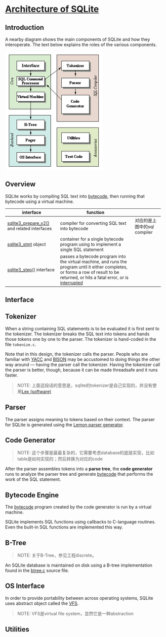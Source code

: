 # [Architecture of SQLite](https://www.sqlite.org/arch.html)

## Introduction

A nearby diagram shows the main components of SQLite and how they interoperate. The text below explains the roles of the various components.

![](./arch2.gif)

## Overview

SQLite works by compiling SQL text into [bytecode](https://www.sqlite.org/opcode.html), then running that bytecode using a virtual machine.

| interface                                                    | function                                                     |                              |
| ------------------------------------------------------------ | ------------------------------------------------------------ | ---------------------------- |
| [sqlite3_prepare_v2()](https://www.sqlite.org/c3ref/prepare.html) and related interfaces | compiler for converting SQL text into bytecode               | 对应的是上图中的sql compiler |
| [sqlite3_stmt](https://www.sqlite.org/c3ref/stmt.html) object | container for a single bytecode program using to implement a single SQL statement |                              |
| [sqlite3_step()](https://www.sqlite.org/c3ref/step.html) interface | passes a bytecode program into the virtual machine, and runs the program until it either completes, or forms a row of result to be returned, or hits a fatal error, or is [interrupted](https://www.sqlite.org/c3ref/interrupt.html) |                              |



## Interface



## Tokenizer

When a string containing SQL statements is to be evaluated it is first sent to the tokenizer. The tokenizer breaks the SQL text into tokens and hands those tokens one by one to the parser. The tokenizer is hand-coded in the file `tokenize.c`.

Note that in this design, the tokenizer calls the parser. People who are familiar with [YACC](https://en.wikipedia.org/wiki/Yacc) and [BISON](https://en.wikipedia.org/wiki/GNU_Bison) may be accustomed to doing things the other way around — having the parser call the tokenizer. Having the tokenizer call the parser is better, though, because it can be made threadsafe and it runs faster.

> NOTE: 上面这段话的意思是，sqlite的tokenizer是自己实现的，并没有使用[Lex (software)](https://en.wikipedia.org/wiki/Lex_(software))



## Parser

The parser assigns meaning to tokens based on their context. The parser for SQLite is generated using the [Lemon parser generator](https://www.sqlite.org/lemon.html). 

## Code Generator

> NOTE: 这个步骤是最最复杂的，它需要考虑database的底层实现，比如table是如何实现的；然后转换为对应的code

After the parser assembles tokens into a **parse tree**, the **code generator** runs to analyze the parser tree and generate [bytecode](https://www.sqlite.org/opcode.html) that performs the work of the SQL statement. 



## Bytecode Engine

The [bytecode](https://www.sqlite.org/opcode.html) program created by the code generator is run by a virtual machine.

SQLite implements SQL functions using callbacks to C-language routines. Even the built-in SQL functions are implemented this way.

## B-Tree

> NOTE: 关于B-Tree，参见工程discrete。

An SQLite database is maintained on disk using a B-tree implementation found in the [btree.c](https://sqlite.org/src/file/src/btree.c) source file. 

## OS Interface

In order to provide portability between across operating systems, SQLite uses abstract object called the [VFS](https://www.sqlite.org/vfs.html).

> NOTE: VFS是virtual file system，显然它是一种abstraction

## Utilities